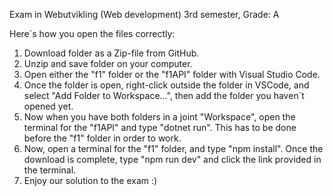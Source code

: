 Exam in Webutvikling (Web development) 3rd semester, Grade: A

Here´s how you open the files correctly:

1. Download folder as a Zip-file from GitHub.
2. Unzip and save folder on your computer.
3. Open either the "f1" folder or the "f1API" folder with Visual Studio Code.
4. Once the folder is open, right-click outside the folder in VSCode, and select "Add Folder to Workspace...", then add the folder you haven´t opened yet.
5. Now when you have both folders in a joint "Workspace", open the terminal for the "f1API" and type "dotnet run". This has to be done before the "f1" folder in order to work.
6. Now, open a terminal for the "f1" folder, and type "npm install". Once the download is complete, type "npm run dev" and click the link provided in the terminal.
7. Enjoy our solution to the exam :)
